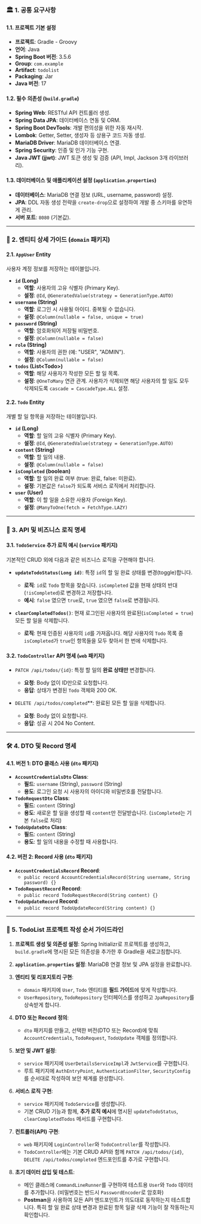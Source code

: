 ### 🏛️ 1. 공통 요구사항

#### **1.1. 프로젝트 기본 설정**

  - **프로젝트**: Gradle - Groovy
  - **언어**: Java
  - **Spring Boot 버전**: 3.5.6
  - **Group**: `com.example`
  - **Artifact**: `todolist`
  - **Packaging**: Jar
  - **Java 버전**: 17

#### **1.2. 필수 의존성 (`build.gradle`)**

  - **Spring Web**: RESTful API 컨트롤러 생성.
  - **Spring Data JPA**: 데이터베이스 연동 및 ORM.
  - **Spring Boot DevTools**: 개발 편의성을 위한 자동 재시작.
  - **Lombok**: Getter, Setter, 생성자 등 상용구 코드 자동 생성.
  - **MariaDB Driver**: MariaDB 데이터베이스 연결.
  - **Spring Security**: 인증 및 인가 기능 구현.
  - **Java JWT (jjwt)**: JWT 토큰 생성 및 검증 (API, Impl, Jackson 3개 라이브러리).

#### **1.3. 데이터베이스 및 애플리케이션 설정 (`application.properties`)**

  - **데이터베이스**: MariaDB 연결 정보 (URL, username, password) 설정.
  - **JPA**: DDL 자동 생성 전략을 `create-drop`으로 설정하여 개발 중 스키마를 유연하게 관리.
  - **서버 포트**: `8080` (기본값).

-----

### 🧬 2. 엔티티 상세 가이드 (`domain` 패키지)

#### **2.1. `AppUser` Entity**

사용자 계정 정보를 저장하는 테이블입니다.

  - **`id` (Long)**
      - **역할**: 사용자의 고유 식별자 (Primary Key).
      - **설정**: `@Id`, `@GeneratedValue(strategy = GenerationType.AUTO)`
  - **`username` (String)**
      - **역할**: 로그인 시 사용될 아이디. 중복될 수 없습니다.
      - **설정**: `@Column(nullable = false, unique = true)`
  - **`password` (String)**
      - **역할**: 암호화되어 저장될 비밀번호.
      - **설정**: `@Column(nullable = false)`
  - **`role` (String)**
      - **역할**: 사용자의 권한 (예: "USER", "ADMIN").
      - **설정**: `@Column(nullable = false)`
  - **`todos` (List\<Todo\>)**
      - **역할**: 해당 사용자가 작성한 모든 할 일 목록.
      - **설정**: `@OneToMany` 연관 관계. 사용자가 삭제되면 해당 사용자의 할 일도 모두 삭제되도록 `cascade = CascadeType.ALL` 설정.

#### **2.2. `Todo` Entity**

개별 할 일 항목을 저장하는 테이블입니다.

  - **`id` (Long)**
      - **역할**: 할 일의 고유 식별자 (Primary Key).
      - **설정**: `@Id`, `@GeneratedValue(strategy = GenerationType.AUTO)`
  - **`content` (String)**
      - **역할**: 할 일의 내용.
      - **설정**: `@Column(nullable = false)`
  - **`isCompleted` (boolean)**
      - **역할**: 할 일의 완료 여부 (true: 완료, false: 미완료).
      - **설정**: 기본값은 `false`가 되도록 서비스 로직에서 처리합니다.
  - **`user` (User)**
      - **역할**: 이 할 일을 소유한 사용자 (Foreign Key).
      - **설정**: `@ManyToOne(fetch = FetchType.LAZY)`

-----

### 🧱 3. API 및 비즈니스 로직 명세

#### **3.1. `TodoService` 추가 로직 예시 (`service` 패키지)**

기본적인 CRUD 외에 다음과 같은 비즈니스 로직을 구현해야 합니다.

  - **`updateTodoStatus(Long id)`**: 특정 `id`의 할 일 완료 상태를 변경(toggle)합니다.

      - **로직**: `id`로 `Todo` 항목을 찾습니다. `isCompleted` 값을 현재 상태의 반대(`!isCompleted`)로 변경하고 저장합니다.
      - **예시**: `false` 였으면 `true`로, `true` 였으면 `false`로 변경됩니다.

  - **`clearCompletedTodos()`**: 현재 로그인된 사용자의 완료된(`isCompleted = true`) 모든 할 일을 삭제합니다.

      - **로직**: 현재 인증된 사용자의 `id`를 가져옵니다. 해당 사용자의 `Todo` 목록 중 `isCompleted`가 `true`인 항목들을 모두 찾아서 한 번에 삭제합니다.

#### **3.2. `TodoController` API 명세 (`web` 패키지)**

  - `PATCH /api/todos/{id}`: 특정 할 일의 **완료 상태만** 변경합니다.

      - **요청**: Body 없이 ID만으로 요청합니다.
      - **응답**: 상태가 변경된 `Todo` 객체와 200 OK.

  - `DELETE /api/todos/completed`\*\*: 완료된 모든 할 일을 삭제합니다.

      - **요청**: Body 없이 요청합니다.
      - **응답**: 성공 시 204 No Content.

-----

### 🛠️ 4. DTO 및 Record 명세

#### **4.1. 버전 1: DTO 클래스 사용 (`dto` 패키지)**

  - **`AccountCredentialsDto` Class**:
      - **필드**: `username` (String), `password` (String)
      - **용도**: 로그인 요청 시 사용자의 아이디와 비밀번호를 전달합니다.
  - **`TodoRequestDto` Class**:
      - **필드**: `content` (String)
      - **용도**: 새로운 할 일을 생성할 때 `content`만 전달받습니다. (`isCompleted`는 기본 `false`로 처리)
  - **`TodoUpdateDto` Class**:
      - **필드**: `content` (String)
      - **용도**: 할 일의 내용을 수정할 때 사용합니다.

#### **4.2. 버전 2: Record 사용 (`dto` 패키지)**

  - **`AccountCredentialsRecord` Record**:
      - `public record AccountCredentialsRecord(String username, String password) {}`
  - **`TodoRequestRecord` Record**:
      - `public record TodoRequestRecord(String content) {}`
  - **`TodoUpdateRecord` Record**:
      - `public record TodoUpdateRecord(String content) {}`

-----

### 🚀 5. TodoList 프로젝트 작성 순서 가이드라인

1.  **프로젝트 생성 및 의존성 설정**: Spring Initializr로 프로젝트를 생성하고, `build.gradle`에 명시된 모든 의존성을 추가한 후 Gradle을 새로고침합니다.

2.  **`application.properties` 설정**: MariaDB 연결 정보 및 JPA 설정을 완료합니다.

3.  **엔티티 및 리포지토리 구현**:

      - `domain` 패키지에 `User`, `Todo` 엔티티를 **필드 가이드**에 맞게 작성합니다.
      - `UserRepository`, `TodoRepository` 인터페이스를 생성하고 `JpaRepository`를 상속받게 합니다.

4.  **DTO 또는 Record 정의**:

      - `dto` 패키지를 만들고, 선택한 버전(DTO 또는 Record)에 맞춰 `AccountCredentials`, `TodoRequest`, `TodoUpdate` 객체를 정의합니다.

5.  **보안 및 JWT 설정**:

      - `service` 패키지에 `UserDetailsServiceImpl`과 `JwtService`를 구현합니다.
      - 루트 패키지에 `AuthEntryPoint`, `AuthenticationFilter`, `SecurityConfig`를 순서대로 작성하여 보안 체계를 완성합니다.

6.  **서비스 로직 구현**:

      - `service` 패키지에 `TodoService`를 생성합니다.
      - 기본 CRUD 기능과 함께, **추가 로직 예시**에 명시된 `updateTodoStatus`, `clearCompletedTodos` 메서드를 구현합니다.

7.  **컨트롤러(API) 구현**:

      - `web` 패키지에 `LoginController`와 `TodoController`를 작성합니다.
      - `TodoController`에는 기본 CRUD API와 함께 `PATCH /api/todos/{id}`, `DELETE /api/todos/completed` 엔드포인트를 추가로 구현합니다.

8.  **초기 데이터 삽입 및 테스트**:

      - 메인 클래스에 `CommandLineRunner`를 구현하여 테스트용 `User`와 `Todo` 데이터를 추가합니다. (비밀번호는 반드시 `PasswordEncoder`로 암호화)
      - **Postman**을 사용하여 모든 API 엔드포인트가 의도대로 동작하는지 테스트합니다. 특히 할 일 완료 상태 변경과 완료된 항목 일괄 삭제 기능이 잘 작동하는지 확인합니다.
